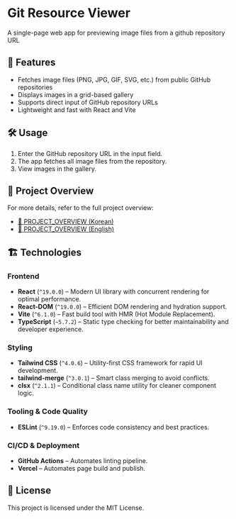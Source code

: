 # Git Resource Viewer

A single-page web app for previewing image files from a github repository URL

## 🚀 Features

- Fetches image files (PNG, JPG, GIF, SVG, etc.) from public GitHub repositories
- Displays images in a grid-based gallery
- Supports direct input of GitHub repository URLs
- Lightweight and fast with React and Vite

## 🛠️ Usage

1. Enter the GitHub repository URL in the input field.
2. The app fetches all image files from the repository.
3. View images in the gallery.

## 📌 Project Overview

For more details, refer to the full project overview:

- [📄 PROJECT_OVERVIEW (Korean)](./PROJECT_OVERVIEW.kor.md)
- [📄 PROJECT_OVERVIEW (English)](./PROJECT_OVERVIEW.md)

## 🏗️ Technologies

### Frontend

- **React** (`^19.0.0`) – Modern UI library with concurrent rendering for optimal performance.
- **React-DOM** (`^19.0.0`) – Efficient DOM rendering and hydration support.
- **Vite** (`^6.1.0`) – Fast build tool with HMR (Hot Module Replacement).
- **TypeScript** (`~5.7.2`) – Static type checking for better maintainability and developer experience.

### Styling

- **Tailwind CSS** (`^4.0.6`) – Utility-first CSS framework for rapid UI development.
- **tailwind-merge** (`^3.0.1`) – Smart class merging to avoid conflicts.
- **clsx** (`^2.1.1`) – Conditional class name utility for cleaner component logic.

### Tooling & Code Quality

- **ESLint** (`^9.19.0`) – Enforces code consistency and best practices.

### CI/CD & Deployment

- **GitHub Actions** – Automates linting pipeline.
- **Vercel** – Automates page build and publish.

## 📜 License

This project is licensed under the MIT License.
